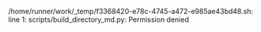 /home/runner/work/_temp/f3368420-e78c-4745-a472-e985ae43bd48.sh: line 1: scripts/build_directory_md.py: Permission denied

